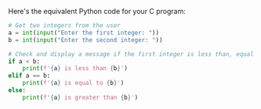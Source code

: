 Here's the equivalent Python code for your C program:

```python
# Get two integers from the user
a = int(input("Enter the first integer: "))
b = int(input("Enter the second integer: "))

# Check and display a message if the first integer is less than, equal to or greater than the second.
if a < b:
    print(f'{a} is less than {b}')
elif a == b:
    print(f'{a} is equal to {b}')
else:
    print(f'{a} is greater than {b}')
```
